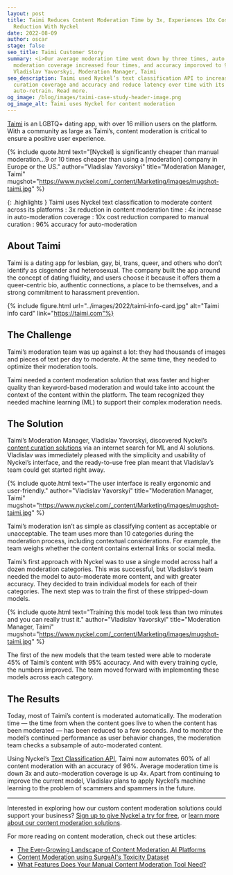 ```yaml
---
layout: post
title: Taimi Reduces Content Moderation Time by 3x, Experiences 10x Cost
  Reduction With Nyckel
date: 2022-08-09
author: oscar
stage: false
seo_title: Taimi Customer Story
summary: <i>Our average moderation time went down by three times, auto
  moderation coverage increased four times, and accuracy imporoved to 96%!</i> –
  Vladislav Yavorskyi, Moderation Manager, Taimi
seo_description: Taimi used Nyckel’s text classification API to increase
  curation coverage and accuracy and reduce latency over time with its
  auto-retrain. Read more.
og_image: /blog/images/taimi-case-study-header-image.png
og_image_alt: Taimi uses Nyckel for content moderation
---
```


<a href="https://taimi.com">Taimi</a> is an LGBTQ+ dating app, with over 16 million users on the platform. With a community as large as Taimi’s, content moderation is critical to ensure a positive user experience.

{% include quote.html text="[Nyckel] is significantly cheaper than manual moderation…9 or 10 times cheaper than using a [moderation] company in Europe or the US." author="Vladislav Yavorskyi" title="Moderation Manager, Taimi" mugshot="https://www.nyckel.com/_content/Marketing/images/mugshot-taimi.jpg" %}

{: .highlights }
Taimi uses Nyckel text classification to moderate content across its platforms
: 3x reduction in content moderation time
: 4x increase in auto-moderation coverage
: 10x cost reduction compared to manual curation
: 96% accuracy for auto-moderation

## About Taimi

Taimi is a dating app for lesbian, gay, bi, trans, queer, and others who don’t identify as cisgender and heterosexual. The company built the app around the concept of dating fluidity, and users choose it because it offers them a queer-centric bio, authentic connections, a place to be themselves, and a strong commitment to harassment prevention.

{% include figure.html url="../images/2022/taimi-info-card.jpg" alt="Taimi info card" link="https://taimi.com"%}

## The Challenge

Taimi’s moderation team was up against a lot: they had thousands of images and pieces of text per day to moderate. At the same time, they needed to optimize their moderation tools. 

Taimi needed a content moderation solution that was faster and higher quality than keyword-based moderation and would take into account the context of the content within the platform. The team recognized they needed machine learning (ML) to support their complex moderation needs.

## The Solution

Taimi’s Moderation Manager, Vladislav Yavorskyi, discovered Nyckel’s [content curation solutions](https://www.nyckel.com/custom-content-moderation-api) via an internet search for ML and AI solutions. Vladislav was immediately pleased with the simplicity and usability of Nyckel’s interface, and the ready-to-use free plan meant that Vladislav’s team could get started right away.

{% include quote.html text="The user interface is really ergonomic and user-friendly." author="Vladislav Yavorskyi" title="Moderation Manager, Taimi" mugshot="https://www.nyckel.com/_content/Marketing/images/mugshot-taimi.jpg" %}

Taimi’s moderation isn’t as simple as classifying content as acceptable or unacceptable. The team uses more than 10 categories during the moderation process, including contextual considerations. For example, the team weighs whether the content contains external links or social media.

Taimi’s first approach with Nyckel was to use a single model across half a dozen moderation categories. This was successful, but Vladislav’s team needed the model to auto-moderate more content, and with greater accuracy. They decided to train individual models for each of their categories. The next step was to train the first of these stripped-down models.

{% include quote.html text="Training this model took less than two minutes and you can really trust it." author="Vladislav Yavorskyi" title="Moderation Manager, Taimi" mugshot="https://www.nyckel.com/_content/Marketing/images/mugshot-taimi.jpg" %}

The first of the new models that the team tested were able to moderate 45% of Taimi’s content with 95% accuracy. And with every training cycle, the numbers improved. The team moved forward with implementing these models across each category.

## The Results

Today, most of Taimi’s content is moderated automatically. The moderation time — the time from when the content goes live to when the content has been moderated — has been reduced to a few seconds. And to monitor the model’s continued performance as user behavior changes, the moderation team checks a subsample of auto-moderated content.

Using Nyckel’s [Text Classification API](https://www.nyckel.com/text-classification-api), Taimi now automates 60% of all content moderation with an accuracy of 96%. Average moderation time is down 3x and auto-moderation coverage is up 4x. Apart from continuing to improve the current model, Vladislav plans to apply Nyckel’s machine learning to the problem of scammers and spammers in the future.

- - -

Interested in exploring how our custom content moderation solutions could support your business? [Sign up to give Nyckel a try for free](https://login.nyckel.com/), or [learn more about our content moderation solutions](https://www.nyckel.com/custom-content-moderation-api).

For more reading on content moderation, check out these articles:

* [The Ever-Growing Landscape of Content Moderation AI Platforms](https://www.nyckel.com/blog/the-ever-growing-landscape-of-content-moderation-ai-platforms/)
* [Content Moderation using SurgeAI's Toxicity Dataset](https://www.nyckel.com/blog/content-moderation-using-surgehq-toxicity-dataset/)
* [What Features Does Your Manual Content Moderation Tool Need?](https://www.nyckel.com/blog/what-features-does-your-manual-content-moderation-tool-need/)